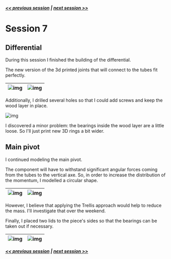 ***[<< previous session](session06.md) | [next session >>](session08.md)***

# Session 7

## Differential

During this session I finished the building of the differential.

The new version of the 3d printed joints that will connect to the tubes fit perfectly.

|![img](../../Documentation/Images/differential_built_3.jpg)|![img](../../Documentation/Images/differential_built_4.jpg)|
|:---:|:---:|

Additionally, I drilled several holes so that I could add screws and keep the wood layer in place.

![img](../../Documentation/Images/differential_built_5.jpg)

I discovered a minor problem: the bearings inside the wood layer are a little loose. So I'll just print new 3D rings a bit wider.

## Main pivot

I continued modeling the main pivot.  

The component will have to withstand significant angular forces coming from the tubes to the vertical axe. So, in order to increase the distribution of the momentum, I modelled a circular shape.

|![img](../../Documentation/Images/main_pivot_5.png)|![img](../../Documentation/Images/main_pivot_6.png)|
|:---:|:---:|

However, I believe that applying the Trellis approach would help to reduce the mass. I'll investigate that over the weekend.  

Finally, I placed two lids to the piece's sides so that the bearings can be taken out if necessary.  

|![img](../../Documentation/Images/main_pivot_7.png)|![img](../../Documentation/Images/main_pivot_8.png)|
|:---:|:---:|

***[<< previous session](session06.md) | [next session >>](session08.md)***
